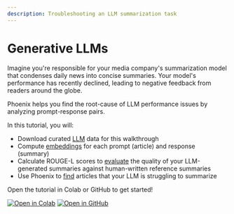 ```yaml
---
description: Troubleshooting an LLM summarization task
---
```


# Generative LLMs

Imagine you're responsible for your media company's summarization model that condenses daily news into concise summaries. Your model's performance has recently declined, leading to negative feedback from readers around the globe.

Phoenix helps you find the root-cause of LLM performance issues by analyzing prompt-response pairs.

In this tutorial, you will:

* Download curated [LLM](../concepts/llm-observability.md) data for this walkthrough
* Compute [embeddings](../concepts/llm-observability.md#embeddings-for-cluster-analysis) for each prompt (article) and response (summary)
* Calculate ROUGE-L scores to [evaluate](../concepts/llm-observability.md#evaluation-metrics) the quality of your LLM-generated summaries against human-written reference summaries
* Use Phoenix to [find](../concepts/phoenix-basics.md#application) articles that your LLM is struggling to summarize

Open the tutorial in Colab or GitHub to get started!

[![Open in Colab](https://img.shields.io/static/v1?message=Open%20in%20Colab\&logo=googlecolab\&labelColor=grey\&color=blue\&logoColor=orange\&label=%20)](https://colab.research.google.com/github/Arize-ai/phoenix/blob/main/tutorials/llm\_summarization\_tutorial.ipynb) [![Open in GitHub](https://img.shields.io/static/v1?message=Open%20in%20GitHub\&logo=github\&labelColor=grey\&color=blue\&logoColor=white\&label=%20)](https://github.com/Arize-ai/phoenix/blob/main/tutorials/llm\_summarization\_tutorial.ipynb)
